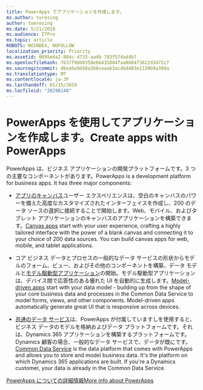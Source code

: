 ```yaml
---
title: PowerApps でアプリケーションを作成します。
ms.author: toresing
author: tomresing
ms.date: 5/21/2018
ms.audience: ITPro
ms.topic: article
ROBOTS: NOINDEX, NOFOLLOW
localization_priority: Priority
ms.assetid: 0095e6a2-884c-4733-aa4b-783f574ad4b7
ms.openlocfilehash: 7637f90b0358eb6435884faa860473622d3d72c7
ms.sourcegitcommit: d6ea5e9458a2b8ceaab3ac4bd483e1130b9a398a
ms.translationtype: MT
ms.contentlocale: ja-JP
ms.lasthandoff: 01/15/2019
ms.locfileid: "28298148"
---
```

# <a name="create-apps-with-powerapps"></a><span data-ttu-id="29d3b-102">PowerApps を使用してアプリケーションを作成します。</span><span class="sxs-lookup"><span data-stu-id="29d3b-102">Create apps with PowerApps</span></span>

<span data-ttu-id="29d3b-p101">PowerApps は、ビジネス アプリケーションの開発プラットフォームです。3 つの主要なコンポーネントがあります。</span><span class="sxs-lookup"><span data-stu-id="29d3b-p101">PowerApps is a development platform for business apps. It has three major components:</span></span> 
  
- <span data-ttu-id="29d3b-p102">[アプリのキャンバス](https://go.microsoft.com/fwlink/?linkid=874495)ユーザー エクスペリエンスは、空白のキャンバスのパワーを備えた高度なカスタマイズされたインターフェイスを作成し、200 のデータ ソースの選択に接続することで開始します。Web、モバイル、およびタブレット アプリケーションのキャンバスのアプリケーションを構築できます。</span><span class="sxs-lookup"><span data-stu-id="29d3b-p102">[Canvas apps](https://go.microsoft.com/fwlink/?linkid=874495) start with your user experience, crafting a highly tailored interface with the power of a blank canvas and connecting it to your choice of 200 data sources. You can build canvas apps for web, mobile, and tablet applications.</span></span> 
    
- <span data-ttu-id="29d3b-p103">コア ビジネス データとプロセスの一般的なデータ サービスの形状からモデルのフォーム、ビュー、およびその他のコンポーネントを構築、データ モデルと[モデル駆動型アプリケーション](https://go.microsoft.com/fwlink/?linkid=874496)の開始。モデル駆動型アプリケーションは、デバイス間で応答性のある優れた UI を自動的に生成します。</span><span class="sxs-lookup"><span data-stu-id="29d3b-p103">[Model-driven apps](https://go.microsoft.com/fwlink/?linkid=874496) start with your data model - building up from the shape of your core business data and processes in the Common Data Service to model forms, views, and other components. Model-driven apps automatically generate great UI that is responsive across devices.</span></span> 
    
- <span data-ttu-id="29d3b-p104">[共通のデータ サービス](https://go.microsoft.com/fwlink/?linkid=874497)は、PowerApps が付属していますしを使用すると、ビジネス データのモデルを格納およびデータ プラットフォームです。それは、Dynamics 365 アプリケーションを構築するプラットフォームです。Dynamics 顧客の場合、一般的なデータ サービスで、データが既にです。</span><span class="sxs-lookup"><span data-stu-id="29d3b-p104">[Common Data Service](https://go.microsoft.com/fwlink/?linkid=874497) is the data platform that comes with PowerApps and allows you to store and model business data. It's the platform on which Dynamics 365 applications are built. If you're a Dynamics customer, your data is already in the Common Data Service.</span></span> 
    
[<span data-ttu-id="29d3b-112">PowerApps についての詳細情報</span><span class="sxs-lookup"><span data-stu-id="29d3b-112">More info about PowerApps</span></span>](https://go.microsoft.com/fwlink/?linkid=874498)
  

